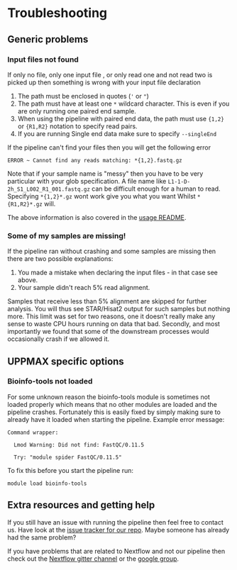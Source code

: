 # Troubleshooting

## Generic problems

### Input files not found

If only no file, only one input file , or only read one and not read two is picked up then something is wrong with your input file declaration

1. The path must be enclosed in quotes (`'` or `"`)
2. The path must have at least one `*` wildcard character. This is even if you are only running one paired end sample.
3. When using the pipeline with paired end data, the path must use `{1,2}` or `{R1,R2}` notation to specify read pairs.
4. If you are running Single end data make sure to specify `--singleEnd`

If the pipeline can't find your files then you will get the following error

```
ERROR ~ Cannot find any reads matching: *{1,2}.fastq.gz
```

Note that if your sample name is "messy" then you have to be very particular with your glob specification. A file name like `L1-1-D-2h_S1_L002_R1_001.fastq.gz` can be difficult enough for a human to read. Specifying `*{1,2}*.gz` wont work give you what you want Whilst `*{R1,R2}*.gz` will.

The above information is also covered in the [usage README](usage.md#--reads).



### Some of my samples are missing!
If the pipeline ran without crashing and some samples are missing then there are two possible explanations:

1. You made a mistake when declaring the input files - in that case see above.
2. Your sample didn't reach 5% read alignment.

Samples that receive less than 5% alignment are skipped for further analysis. You will thus see STAR/Hisat2 output for such samples but nothing more. This limit was set for two reasons, one it doesn't really make any sense to waste CPU hours running on data that bad. Secondly, and most importantly we found that some of the downstream processes would occasionally crash if we allowed it.


## UPPMAX specific options

### Bioinfo-tools not loaded
For some unknown reason the bioinfo-tools module is sometimes not loaded properly which means that no other modules are loaded and the pipeline crashes. Fortunately this is easily fixed by simply making sure to already have it loaded when starting the pipeline.
Example error message:

```
Command wrapper:

  Lmod Warning: Did not find: FastQC/0.11.5

  Try: "module spider FastQC/0.11.5"

```

To fix this before you start the pipeline run:

```
module load bioinfo-tools
```


## Extra resources and getting help
If you still have an issue with running the pipeline then feel free to contact us.
Have look at the [issue tracker for our repo](https://github.com/SciLifeLab/nfcore/ExoSeq/issues). Maybe someone has already had the same problem?

<!-- Gitter is a chat client connected to GitHub, feel free to come in and chat with us;
[nfcore/ExoSeq Gitter]((https://gitter.im/SciLifeLab/nfcore/ExoSeq)) -->

If you have problems that are related to Nextflow and not our pipeline then check out the [Nextflow gitter channel](https://gitter.im/nextflow-io/nextflow) or the [google group](https://groups.google.com/forum/#!forum/nextflow).
